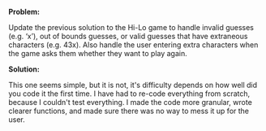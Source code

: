 **Problem:**

Update the previous solution to the Hi-Lo game to handle invalid guesses (e.g. ‘x’), 
out of bounds guesses, 
or valid guesses that have extraneous characters (e.g. 43x). 
Also handle the user entering extra characters when the game asks them whether they want to play again.

**Solution:**

This one seems simple, but it is not, it's difficulty depends on how well did you code it the first time.
I have had to re-code everything from scratch, because I couldn't test everything.
I made the code more granular, wrote clearer functions, and made sure there was no way to mess it up for the user.
